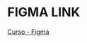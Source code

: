 # FIGMA LINK
[Curso - Figma](https://www.figma.com/file/taYY5FuGPlq2wa28To4PCx/Curso---Figma?type=design&node-id=1-2&mode=design&t=YC5DZElmK45cJ7YM-0)

